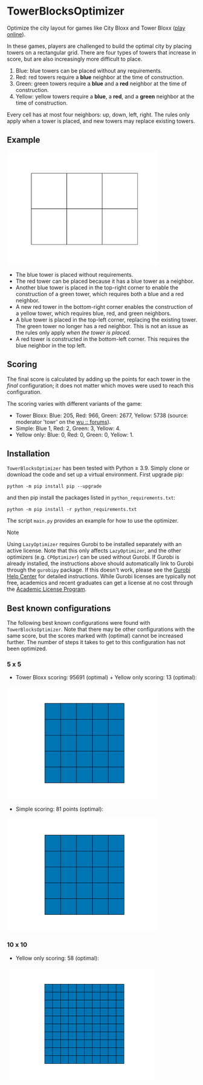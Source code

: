 # TowerBlocksOptimizer

Optimize the city layout for games like City Bloxx and Tower Bloxx ([play online](https://www.gameflare.com/online-game/tower-bloxx/)).

In these games, players are challenged to build the optimal city by placing towers on a rectangular grid. There are four types of towers that increase in score, but are also increasingly more difficult to place.

1. Blue: blue towers can be placed without any requirements.
2. Red: red towers require a **blue** neighbor at the time of construction.
3. Green: green towers require a **blue** and a **red** neighbor at the time of construction.
4. Yellow: yellow towers require a **blue**, a **red**, and a **green** neighbor at the time of construction.

Every cell has at most four neighbors: up, down, left, right.
The rules only apply when a tower is placed, and new towers may replace existing towers.

## Example

<img src="./img/readme_example.gif" width="400"/>

* The blue tower is placed without requirements.
* The red tower can be placed because it has a blue tower as a neighbor.
* Another blue tower is placed in the top-right corner to enable the construction of a green tower, which requires both a blue and a red neighbor.
* A new red tower in the bottom-right corner enables the construction of a yellow tower, which requires blue, red, and green neighbors.
* A blue tower is placed in the top-left corner, replacing the existing tower. The green tower no longer has a red neighbor. This is not an issue as the rules only apply _when the tower is placed_.
* A red tower is constructed in the bottom-left corner. This requires the blue neighbor in the top left.

## Scoring
The final score is calculated by adding up the points for each tower in the _final_ configuration; it does not matter which moves were used to reach this configuration.

The scoring varies with different variants of the game:
* Tower Bloxx: Blue: 205, Red: 966, Green: 2677, Yellow: 5738 (source: moderator 'towr' on the [wu :: forums](https://www.ocf.berkeley.edu/~wwu/cgi-bin/yabb/YaBB.cgi?board=riddles_easy;action=display;num=1287572914)).
* Simple: Blue 1, Red: 2, Green: 3, Yellow: 4.
* Yellow only: Blue: 0, Red: 0, Green: 0, Yellow: 1.

## Installation
`TowerBlocksOptimizer` has been tested with Python ≥ 3.9.
Simply clone or download the code and set up a virtual environment.
First upgrade pip:
```
python -m pip install pip --upgrade
```
and then pip install the packages listed in `python_requirements.txt`:
```
python -m pip install -r python_requirements.txt
```
The script `main.py` provides an example for how to use the optimizer.

> [!NOTE]
> Using `LazyOptimizer` requires Gurobi to be installed separately with an active license.
> Note that this only affects `LazyOptimizer`, and the other optimizers (e.g. `CPOptimizer`) can be used without Gurobi.
> If Gurobi is already installed, the instructions above should automatically link to Gurobi through the `gurobipy` package.
> If this doesn't work, please see the [Gurobi Help Center](https://support.gurobi.com/hc/en-us/articles/360044290292-How-do-I-install-Gurobi-for-Python) for detailed instructions.
> While Gurobi licenses are typically not free, academics and recent graduates can get a license at no cost through the [Academic License Program](https://www.gurobi.com/academia/academic-program-and-licenses/).

## Best known configurations
The following best known configurations were found with `TowerBlocksOptimizer`.
Note that there may be other configurations with the same score, but the scores marked with (optimal) cannot be increased further.
The number of steps it takes to get to this configuration has not been optimized.

### 5 x 5

* Tower Bloxx scoring: 95691 (optimal) + Yellow only scoring: 13 (optimal):

<img src="./img/5x5_towerbloxx.gif" width="400"/>

* Simple scoring: 81 points (optimal):

<img src="./img/5x5_simple.gif" width="400"/>

### 10 x 10

* Yellow only scoring: 58 (optimal):

<img src="./img/10x10_yellow.gif" width="400"/>
